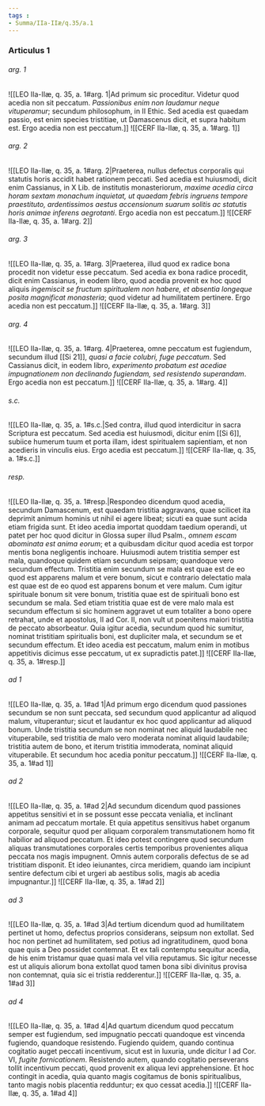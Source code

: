 ```yaml
---
tags : 
- Summa/IIa-IIæ/q.35/a.1
---
```


### Articulus 1

###### arg. 1
![[LEO IIa-IIæ, q. 35, a. 1#arg. 1|Ad primum sic proceditur. Videtur quod acedia non sit peccatum. *Passionibus enim non laudamur neque vituperamur*; secundum philosophum, in II Ethic. Sed acedia est quaedam passio, est enim species tristitiae, ut Damascenus dicit, et supra habitum est. Ergo acedia non est peccatum.]]
![[CERF IIa-IIæ, q. 35, a. 1#arg. 1]]

###### arg. 2
![[LEO IIa-IIæ, q. 35, a. 1#arg. 2|Praeterea, nullus defectus corporalis qui statutis horis accidit habet rationem peccati. Sed acedia est huiusmodi, dicit enim Cassianus, in X Lib. de institutis monasteriorum, *maxime acedia circa horam sextam monachum inquietat, ut quaedam febris ingruens tempore praestituto, ardentissimos aestus accensionum suarum solitis ac statutis horis animae inferens aegrotanti*. Ergo acedia non est peccatum.]]
![[CERF IIa-IIæ, q. 35, a. 1#arg. 2]]

###### arg. 3
![[LEO IIa-IIæ, q. 35, a. 1#arg. 3|Praeterea, illud quod ex radice bona procedit non videtur esse peccatum. Sed acedia ex bona radice procedit, dicit enim Cassianus, in eodem libro, quod acedia provenit ex hoc quod aliquis *ingemiscit se fructum spiritualem non habere, et absentia longeque posita magnificat monasteria*; quod videtur ad humilitatem pertinere. Ergo acedia non est peccatum.]]
![[CERF IIa-IIæ, q. 35, a. 1#arg. 3]]

###### arg. 4
![[LEO IIa-IIæ, q. 35, a. 1#arg. 4|Praeterea, omne peccatum est fugiendum, secundum illud [[Si 21]], *quasi a facie colubri, fuge peccatum*. Sed Cassianus dicit, in eodem libro, *experimento probatum est acediae impugnationem non declinando fugiendam, sed resistendo superandam*. Ergo acedia non est peccatum.]]
![[CERF IIa-IIæ, q. 35, a. 1#arg. 4]]

###### s.c.
![[LEO IIa-IIæ, q. 35, a. 1#s.c.|Sed contra, illud quod interdicitur in sacra Scriptura est peccatum. Sed acedia est huiusmodi, dicitur enim [[Si 6]], subiice humerum tuum et porta illam, idest spiritualem sapientiam, et non acedieris in vinculis eius. Ergo acedia est peccatum.]]
![[CERF IIa-IIæ, q. 35, a. 1#s.c.]]

###### resp.
![[LEO IIa-IIæ, q. 35, a. 1#resp.|Respondeo dicendum quod acedia, secundum Damascenum, est quaedam tristitia aggravans, quae scilicet ita deprimit animum hominis ut nihil ei agere libeat; sicuti ea quae sunt acida etiam frigida sunt. Et ideo acedia importat quoddam taedium operandi, ut patet per hoc quod dicitur in Glossa super illud Psalm., *omnem escam abominata est anima eorum*; et a quibusdam dicitur quod acedia est torpor mentis bona negligentis inchoare. Huiusmodi autem tristitia semper est mala, quandoque quidem etiam secundum seipsam; quandoque vero secundum effectum. Tristitia enim secundum se mala est quae est de eo quod est apparens malum et vere bonum, sicut e contrario delectatio mala est quae est de eo quod est apparens bonum et vere malum. Cum igitur spirituale bonum sit vere bonum, tristitia quae est de spirituali bono est secundum se mala. Sed etiam tristitia quae est de vere malo mala est secundum effectum si sic hominem aggravet ut eum totaliter a bono opere retrahat, unde et apostolus, II ad Cor. II, non vult ut poenitens maiori tristitia de peccato absorbeatur. Quia igitur acedia, secundum quod hic sumitur, nominat tristitiam spiritualis boni, est dupliciter mala, et secundum se et secundum effectum. Et ideo acedia est peccatum, malum enim in motibus appetitivis dicimus esse peccatum, ut ex supradictis patet.]]
![[CERF IIa-IIæ, q. 35, a. 1#resp.]]

###### ad 1
![[LEO IIa-IIæ, q. 35, a. 1#ad 1|Ad primum ergo dicendum quod passiones secundum se non sunt peccata, sed secundum quod applicantur ad aliquod malum, vituperantur; sicut et laudantur ex hoc quod applicantur ad aliquod bonum. Unde tristitia secundum se non nominat nec aliquid laudabile nec vituperabile, sed tristitia de malo vero moderata nominat aliquid laudabile; tristitia autem de bono, et iterum tristitia immoderata, nominat aliquid vituperabile. Et secundum hoc acedia ponitur peccatum.]]
![[CERF IIa-IIæ, q. 35, a. 1#ad 1]]

###### ad 2
![[LEO IIa-IIæ, q. 35, a. 1#ad 2|Ad secundum dicendum quod passiones appetitus sensitivi et in se possunt esse peccata venialia, et inclinant animam ad peccatum mortale. Et quia appetitus sensitivus habet organum corporale, sequitur quod per aliquam corporalem transmutationem homo fit habilior ad aliquod peccatum. Et ideo potest contingere quod secundum aliquas transmutationes corporales certis temporibus provenientes aliqua peccata nos magis impugnent. Omnis autem corporalis defectus de se ad tristitiam disponit. Et ideo ieiunantes, circa meridiem, quando iam incipiunt sentire defectum cibi et urgeri ab aestibus solis, magis ab acedia impugnantur.]]
![[CERF IIa-IIæ, q. 35, a. 1#ad 2]]

###### ad 3
![[LEO IIa-IIæ, q. 35, a. 1#ad 3|Ad tertium dicendum quod ad humilitatem pertinet ut homo, defectus proprios considerans, seipsum non extollat. Sed hoc non pertinet ad humilitatem, sed potius ad ingratitudinem, quod bona quae quis a Deo possidet contemnat. Et ex tali contemptu sequitur acedia, de his enim tristamur quae quasi mala vel vilia reputamus. Sic igitur necesse est ut aliquis aliorum bona extollat quod tamen bona sibi divinitus provisa non contemnat, quia sic ei tristia redderentur.]]
![[CERF IIa-IIæ, q. 35, a. 1#ad 3]]

###### ad 4
![[LEO IIa-IIæ, q. 35, a. 1#ad 4|Ad quartum dicendum quod peccatum semper est fugiendum, sed impugnatio peccati quandoque est vincenda fugiendo, quandoque resistendo. Fugiendo quidem, quando continua cogitatio auget peccati incentivum, sicut est in luxuria, unde dicitur I ad Cor. VI, *fugite fornicationem*. Resistendo autem, quando cogitatio perseverans tollit incentivum peccati, quod provenit ex aliqua levi apprehensione. Et hoc contingit in acedia, quia quanto magis cogitamus de bonis spiritualibus, tanto magis nobis placentia redduntur; ex quo cessat acedia.]]
![[CERF IIa-IIæ, q. 35, a. 1#ad 4]]

